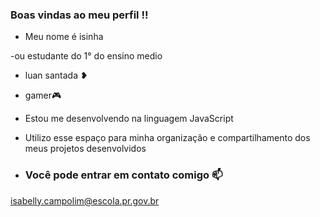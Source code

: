 ### Boas vindas ao meu perfil !!
- Meu nome é isinha 

-ou estudante do 1° do ensino medio 
- luan santada ❥


- gamer🎮
- Estou me desenvolvendo na linguagem JavaScript
- Utilizo esse espaço para minha organização e compartilhamento dos meus projetos desenvolvidos
- ### Você pode entrar em contato comigo 📫

isabelly.campolim@escola.pr.gov.br

<!---
celineisa/celineisa is a ✨ special ✨ repository because its `README.md` (this file) appears on your GitHub profile.
You can click the Preview link to take a look at your changes.
--->

